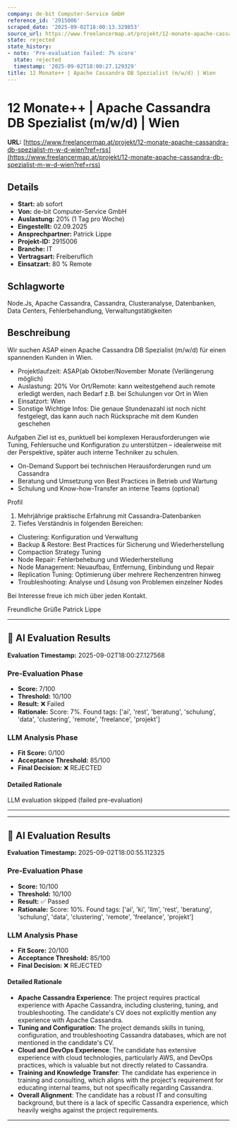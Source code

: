 ```yaml
---
company: de-bit Computer-Service GmbH
reference_id: '2915006'
scraped_date: '2025-09-02T18:00:13.329853'
source_url: https://www.freelancermap.at/projekt/12-monate-apache-cassandra-db-spezialist-m-w-d-wien?ref=rss
state: rejected
state_history:
- note: 'Pre-evaluation failed: 7% score'
  state: rejected
  timestamp: '2025-09-02T18:00:27.129329'
title: 12 Monate++ | Apache Cassandra DB Spezialist (m/w/d) | Wien
---
```



# 12 Monate++ | Apache Cassandra DB Spezialist (m/w/d) | Wien
**URL:** [https://www.freelancermap.at/projekt/12-monate-apache-cassandra-db-spezialist-m-w-d-wien?ref=rss](https://www.freelancermap.at/projekt/12-monate-apache-cassandra-db-spezialist-m-w-d-wien?ref=rss)
## Details
- **Start:** ab sofort
- **Von:** de-bit Computer-Service GmbH
- **Auslastung:** 20% (1 Tag pro Woche)
- **Eingestellt:** 02.09.2025
- **Ansprechpartner:** Patrick Lippe
- **Projekt-ID:** 2915006
- **Branche:** IT
- **Vertragsart:** Freiberuflich
- **Einsatzart:** 80
                                                % Remote

## Schlagworte
Node.Js, Apache Cassandra, Cassandra, Clusteranalyse, Datenbanken, Data Centers, Fehlerbehandlung, Verwaltungstätigkeiten

## Beschreibung
Wir suchen ASAP einen Apache Cassandra DB Spezialist (m/w/d) für einen spannenden Kunden in Wien.

- Projektlaufzeit: ASAP(ab Oktober/November Monate (Verlängerung möglich)
- Auslastung: 20%
Vor Ort/Remote: kann weitestgehend auch remote erledigt werden, nach Bedarf z.B. bei Schulungen vor Ort in Wien
- Einsatzort: Wien
- Sonstige Wichtige Infos: Die genaue Stundenazahl ist noch nicht festgelegt, das kann auch nach Rücksprache mit dem Kunden geschehen

Aufgaben
Ziel ist es, punktuell bei komplexen Herausforderungen wie Tuning, Fehlersuche und Konfiguration zu unterstützen – idealerweise mit der Perspektive, später auch interne Techniker zu schulen.

- On-Demand Support bei technischen Herausforderungen rund um Cassandra
- Beratung und Umsetzung von Best Practices in Betrieb und Wartung
- Schulung und Know-how-Transfer an interne Teams (optional)

Profil
1. Mehrjährige praktische Erfahrung mit Cassandra-Datenbanken
2. Tiefes Verständnis in folgenden Bereichen:
- Clustering: Konfiguration und Verwaltung
- Backup & Restore: Best Practices für Sicherung und Wiederherstellung
- Compaction Strategy Tuning
- Node Repair: Fehlerbehebung und Wiederherstellung
- Node Management: Neuaufbau, Entfernung, Einbindung und Repair
- Replication Tuning: Optimierung über mehrere Rechenzentren hinweg
- Troubleshooting: Analyse und Lösung von Problemen einzelner Nodes

Bei Interesse freue ich mich über jeden Kontakt.

Freundliche Grüße
Patrick Lippe

---

## 🤖 AI Evaluation Results

**Evaluation Timestamp:** 2025-09-02T18:00:27.127568

### Pre-Evaluation Phase
- **Score:** 7/100
- **Threshold:** 10/100
- **Result:** ❌ Failed
- **Rationale:** Score: 7%. Found tags: ['ai', 'rest', 'beratung', 'schulung', 'data', 'clustering', 'remote', 'freelance', 'projekt']

### LLM Analysis Phase
- **Fit Score:** 0/100
- **Acceptance Threshold:** 85/100
- **Final Decision:** ❌ REJECTED

#### Detailed Rationale
LLM evaluation skipped (failed pre-evaluation)

---


---

## 🤖 AI Evaluation Results

**Evaluation Timestamp:** 2025-09-02T18:00:55.112325

### Pre-Evaluation Phase
- **Score:** 10/100
- **Threshold:** 10/100
- **Result:** ✅ Passed
- **Rationale:** Score: 10%. Found tags: ['ai', 'ki', 'llm', 'rest', 'beratung', 'schulung', 'data', 'clustering', 'remote', 'freelance', 'projekt']

### LLM Analysis Phase
- **Fit Score:** 20/100
- **Acceptance Threshold:** 85/100
- **Final Decision:** ❌ REJECTED

#### Detailed Rationale
- **Apache Cassandra Experience**: The project requires practical experience with Apache Cassandra, including clustering, tuning, and troubleshooting. The candidate's CV does not explicitly mention any experience with Apache Cassandra.
- **Tuning and Configuration**: The project demands skills in tuning, configuration, and troubleshooting Cassandra databases, which are not mentioned in the candidate's CV.
- **Cloud and DevOps Experience**: The candidate has extensive experience with cloud technologies, particularly AWS, and DevOps practices, which is valuable but not directly related to Cassandra.
- **Training and Knowledge Transfer**: The candidate has experience in training and consulting, which aligns with the project's requirement for educating internal teams, but not specifically regarding Cassandra.
- **Overall Alignment**: The candidate has a robust IT and consulting background, but there is a lack of specific Cassandra experience, which heavily weighs against the project requirements.

---
